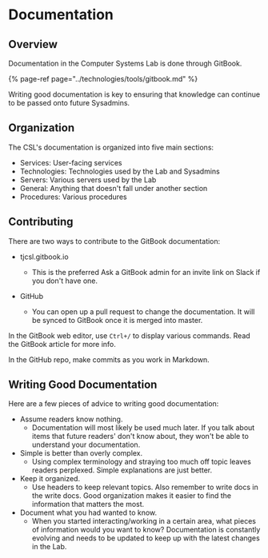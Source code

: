 # Documentation

## Overview

Documentation in the Computer Systems Lab is done through GitBook.

{% page-ref page="../technologies/tools/gitbook.md" %}

Writing good documentation is key to ensuring that knowledge can continue to be passed onto future Sysadmins.

## Organization

The CSL's documentation is organized into five main sections:

* Services: User-facing services
* Technologies: Technologies used by the Lab and Sysadmins
* Servers: Various servers used by the Lab
* General: Anything that doesn't fall under another section
* Procedures: Various procedures

## Contributing

There are two ways to contribute to the GitBook documentation:

* tjcsl.gitbook.io
  * This is the preferred  Ask a GitBook admin for an invite link on Slack if you don't have one.
* GitHub

  * You can open up a pull request to change the documentation.  It will be synced to GitBook once it is merged into master.

In the GitBook web editor, use `Ctrl+/` to display various commands.  Read the GitBook article for more info.

In the GitHub repo, make commits as you work in Markdown.

## Writing Good Documentation

Here are a few pieces of advice to writing good documentation:

* Assume readers know nothing.
  * Documentation will most likely be used much later.  If you talk about items that future readers' don't know about, they won't be able to understand your documentation.
* Simple is better than overly complex. 
  * Using complex terminology and straying too much off topic leaves readers perplexed.  Simple explanations are just better.
* Keep it organized.
  * Use headers to keep relevant topics.  Also remember to write docs in the write docs.  Good organization makes it easier to find the information that matters the most. 
* Document what you had wanted to know.
  * When you started interacting/working in a certain area, what pieces of information would you want to know?  Documentation is constantly evolving and needs to be updated to keep up with the latest changes in the Lab.

